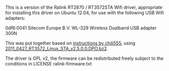 This is a version of the Ralink RT2870 / RT3572STA Wifi driver, appropriate for installing this driver on Ubuntu 12.04, for use with the following USB Wifi adapters:

  0df6:0041 Sitecom Europe B.V. WL-329 Wireless Dualband USB adapter 300N

This was put together based on [instructions by chili555](http://ubuntuforums.org/showthread.php?t=1659230), using [2011_0427_RT3572_Linux_STA_v2.5.0.0.DPO.bz2](http://www.ralinkgech.com/en/04_support/license.php?sn=5017).

The driver is GPL v2, the firmware can be redistributed freely subject to the conditions in LICENSE ralink-firmware.txt
